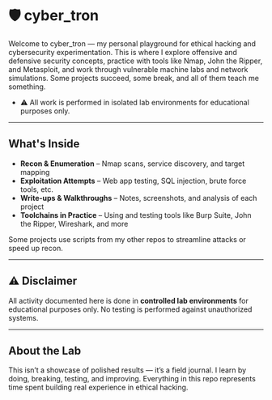 # 🛡️ cyber_tron

Welcome to cyber_tron — my personal playground for ethical hacking and cybersecurity experimentation.
This is where I explore offensive and defensive security concepts, practice with tools like Nmap, John the Ripper, and Metasploit, and work through vulnerable machine labs and network simulations. Some projects succeed, some break, and all of them teach me something.

   - ⚠️ All work is performed in isolated lab environments for educational purposes only.
    
---

##  What's Inside

-  **Recon & Enumeration** – Nmap scans, service discovery, and target mapping
-  **Exploitation Attempts** – Web app testing, SQL injection, brute force tools, etc.
-  **Write-ups & Walkthroughs** – Notes, screenshots, and analysis of each project
-  **Toolchains in Practice** – Using and testing tools like Burp Suite, John the Ripper, Wireshark, and more

Some projects use scripts from my other repos to streamline attacks or speed up recon.

---

## ⚠️ Disclaimer

All activity documented here is done in **controlled lab environments** for educational purposes only. No testing is performed against unauthorized systems.

---

##  About the Lab

This isn’t a showcase of polished results — it’s a field journal. I learn by doing, breaking, testing, and improving. Everything in this repo represents time spent building real experience in ethical hacking.

